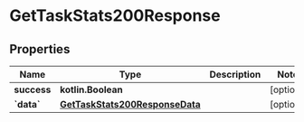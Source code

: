 
# GetTaskStats200Response

## Properties
| Name | Type | Description | Notes |
| ------------ | ------------- | ------------- | ------------- |
| **success** | **kotlin.Boolean** |  |  [optional] |
| **&#x60;data&#x60;** | [**GetTaskStats200ResponseData**](GetTaskStats200ResponseData.md) |  |  [optional] |



